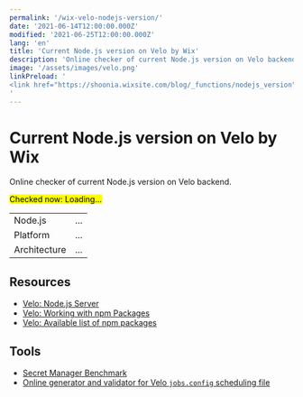 ```yaml
---
permalink: '/wix-velo-nodejs-version/'
date: '2021-06-14T12:00:00.000Z'
modified: '2021-06-25T12:00:00.000Z'
lang: 'en'
title: 'Current Node.js version on Velo by Wix'
description: 'Online checker of current Node.js version on Velo backend'
image: '/assets/images/velo.png'
linkPreload: '
<link href="https://shoonia.wixsite.com/blog/_functions/nodejs_version" rel="preload" as="fetch" crossorigin="anonymous">
'
---
```


# Current Node.js version on Velo by Wix

Online checker of current Node.js version on Velo backend.

<mark>Checked now: <span id="ts">Loading...</span></mark>
<output id="error" style="color:red">&nbsp;</output>

<table>
  <tbody>
    <tr>
      <td>Node.js</td>
      <td id="version">...</td>
    </tr>
    <tr>
      <td>Platform</td>
      <td id="platform">...</td>
    </tr>
    <tr>
      <td>Architecture</td>
      <td id="arch">...</td>
    </tr>
  </tbody>
</table>

## Resources

- [Velo: Node.js Server](https://www.wix.com/velo/feature/node.js-server)
- [Velo: Working with npm Packages](https://dev.wix.com/docs/develop-websites/articles/coding-with-velo/packages/working-with-npm-packages)
- [Velo: Available list of npm packages](https://www.wix.com/velo/npm-modules)

## Tools

- [Secret Manager Benchmark](/secret-manager-benchmark/)
- [Online generator and validator for Velo `jobs.config` scheduling file](https://shoonia.github.io/jobs.config/)

<script>
{
  const h = (selector, props) => {
    return Object.assign(document.querySelector(selector), props);
  };

  fetch('https://shoonia.wixsite.com/blog/_functions/nodejs_version')
    .then((response) => {
      if (response.ok) {
        return response.json();
      }

      return Promise.reject(response.statusText);
    })
    .then((data) => {
      const date = new Date(data.ts);

      h('#ts', {
        title: date.toLocaleString([], {
          weekday: 'long',
          year: 'numeric',
          month: 'long',
          day: 'numeric',
        }),
        textContent: date.toLocaleString([], {
          year: 'numeric',
          month: 'numeric',
          day: 'numeric',
        }),
      });

      h('#version', { textContent: data.version });
      h('#arch', { textContent: data.arch });
      h('#platform', { textContent: data.platform });
    })
    .catch((error) => {
      h('#error', { textContent: String(error) });
    });
}
</script>
